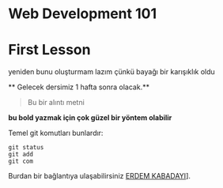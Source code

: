 # Web Development 101     

# First Lesson 
yeniden bunu oluşturmam lazım çünkü bayağı bir karışıklık oldu 


** Gelecek dersimiz 1 hafta sonra olacak.**
>Bu bir alıntı metni

__bu bold yazmak için çok güzel bir yöntem olabilir__

Temel git komutları bunlardır:
```
git status
git add
git com
```
Burdan bir bağlantıya ulaşabilirsiniz [ERDEM KABADAYI](https://www.youtube.com/channel/UCjLNzxio7YMI57e1ArKHpjA)].
